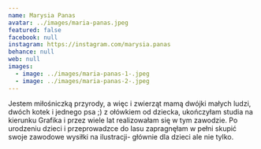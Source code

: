 ```yaml
---
name: Marysia Panas
avatar: ../images/maria-panas.jpeg
featured: false
facebook: null
instagram: https://instagram.com/marysia.panas
behance: null
web: null
images:
  - image: ../images/maria-panas-1-.jpeg
  - image: ../images/maria-panas-2-.jpeg
---
```

Jestem miłośniczką przyrody, a więc i zwierząt mamą dwójki małych ludzi, dwóch kotek i jednego psa ;) z ołówkiem od dziecka, ukończyłam studia na kierunku Grafika i przez wiele lat realizowałam się w tym zawodzie. Po urodzeniu dzieci i przeprowadzce do lasu zapragnęłam w pełni skupić swoje zawodowe wysiłki na ilustracji- głównie dla dzieci ale nie tylko.
